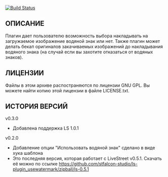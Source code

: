 [![Build Status](https://travis-ci.org/stfalcon-studio/ls-plugin_usewatermark.png?branch=master)](https://travis-ci.org/stfalcon-studio/ls-plugin_usewatermark)

ОПИСАНИЕ
--------

Плагин дает пользователю возможность выбора накладывать на загружаемое изображение водяной знак или нет.
Также плагин может делать бекап оригиналов закачиваемых изображений до накладывания водяного знака (на случай если вы захотите отказаться от водяных знаков).

ЛИЦЕНЗИИ
-------

Файлы в этом архиве распостраняются по лицензии GNU GPL. Вы можете найти копию
этой лицензии в файле LICENSE.txt.

ИСТОРИЯ ВЕРСИЙ
--------------
v0.3.0
- Добавлена поддержка LS 1.0.1

v0.2.0
- Добавление опции "Использовать водяной знак" сделано в виде хука шаблона
- Это последняя версия, которая работает с LiveStreet v0.5.1. Скачать её можно по ссылке  https://github.com/stfalcon-studio/ls-plugin_usewatermark/zipball/ls-0.5.1
